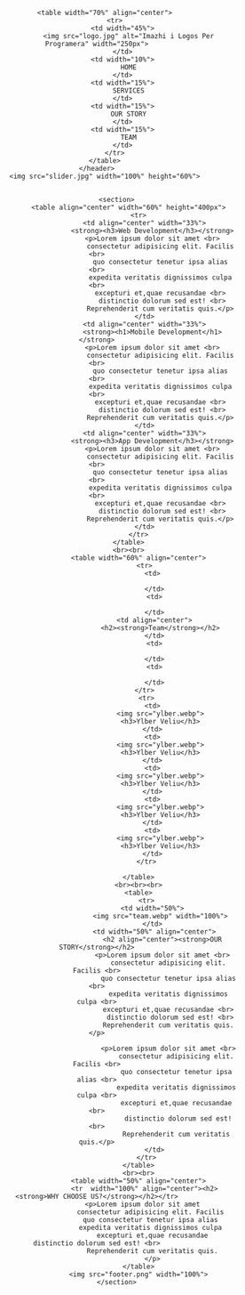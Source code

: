<!DOCTYPE html>
<html dir="ltr" lang="en">
    <head>
        <meta charset="utf-8">
        <title>Per Programera</title>
        <meta http-equiv="X-UA-Compatible" content="IE=edge" />
        <meta name="viewport" content="width-device-width, initial-scale=1">
    </head>
<body>
    <header>
       
        <table width="70%" align="center">
             <tr>
                 <td width="45%">
                    <img src="logo.jpg" alt="Imazhi i Logos Per Programera" width="250px">
                 </td>
                 <td width="10%">
                    HOME
                 </td>
                 <td width="15%">
                    SERVICES
                 </td>
                 <td width="15%">
                    OUR STORY
                 </td>
                 <td width="15%">
                    TEAM
                 </td>
             </tr>
        </table>
    </header>
        <img src="slider.jpg" width="100%" height="60%">
        

              <section>
                    <table align="center" width="60%" height="400px">
                         <tr>
                            <td align="center" width="33%">
                                <strong><h3>Web Development</h3></strong>
                                <p>Lorem ipsum dolor sit amet <br>
                                    consectetur adipisicing elit. Facilis <br>
                                    quo consectetur tenetur ipsa alias <br>
                                    expedita veritatis dignissimos culpa <br>
                                    excepturi et,quae recusandae <br>
                                     distinctio dolorum sed est! <br>
                                    Reprehenderit cum veritatis quis.</p>
                            </td>
                            <td align="center" width="33%">
                                <strong><h1>Mobile Development</h1></strong>
                                <p>Lorem ipsum dolor sit amet <br>
                                    consectetur adipisicing elit. Facilis <br>
                                    quo consectetur tenetur ipsa alias <br>
                                    expedita veritatis dignissimos culpa <br>
                                    excepturi et,quae recusandae <br>
                                     distinctio dolorum sed est! <br>
                                    Reprehenderit cum veritatis quis.</p>
                            </td>
                            <td align="center" width="33%">
                                <strong><h3>App Development</h3></strong>
                                <p>Lorem ipsum dolor sit amet <br>
                                    consectetur adipisicing elit. Facilis <br>
                                    quo consectetur tenetur ipsa alias <br>
                                    expedita veritatis dignissimos culpa <br>
                                    excepturi et,quae recusandae <br>
                                     distinctio dolorum sed est! <br>
                                    Reprehenderit cum veritatis quis.</p>
                            </td>
                         </tr>
                    </table>
                    <br><br>
                         <table width="60%" align="center">
                            <tr>
                                <td>
                                    
                                 </td>
                                 <td>
                                    
                                 </td>
                                 <td align="center">
                                    <h2><strong>Team</strong></h2>
                                 </td>
                                 <td>
                                    
                                 </td>
                                 <td>
                                    
                                 </td>
                            </tr>
                             <tr>
                                <td>
                                    <img src="ylber.webp">
                                    <h3>Ylber Veliu</h3>
                                </td>
                                <td>
                                    <img src="ylber.webp">
                                    <h3>Ylber Veliu</h3>
                                </td>
                                <td>
                                    <img src="ylber.webp">
                                    <h3>Ylber Veliu</h3>
                                </td>
                                <td>
                                    <img src="ylber.webp">
                                    <h3>Ylber Veliu</h3>
                                </td>
                                <td>
                                    <img src="ylber.webp">
                                    <h3>Ylber Veliu</h3>
                                </td>
                             </tr>

                         </table>
                         <br><br><br>
                         <table>
                             <tr>
                                <td width="50%">
                                    <img src="team.webp" width="100%">
                                </td>
                                 <td width="50%" align="center">
                                     <h2 align="center"><strong>OUR STORY</strong></h2>
                                     <p>Lorem ipsum dolor sit amet <br>
                                        consectetur adipisicing elit. Facilis <br>
                                        quo consectetur tenetur ipsa alias <br>
                                        expedita veritatis dignissimos culpa <br>
                                        excepturi et,quae recusandae <br>
                                         distinctio dolorum sed est! <br>
                                        Reprehenderit cum veritatis quis.</p>
                                        
                                        <p>Lorem ipsum dolor sit amet <br>
                                            consectetur adipisicing elit. Facilis <br>
                                            quo consectetur tenetur ipsa alias <br>
                                            expedita veritatis dignissimos culpa <br>
                                            excepturi et,quae recusandae <br>
                                             distinctio dolorum sed est! <br>
                                            Reprehenderit cum veritatis quis.</p>
                                 </td>
                             </tr>
                         </table>
                         <br><br>
                         <table width="50%" align="center">
                            <tr  width="100%" align="center"><h2><strong>WHY CHOOSE US?</strong></h2></tr>
                            <p>Lorem ipsum dolor sit amet 
                                consectetur adipisicing elit. Facilis 
                                quo consectetur tenetur ipsa alias 
                                expedita veritatis dignissimos culpa 
                                excepturi et,quae recusandae                                              distinctio dolorum sed est! <br>
                                Reprehenderit cum veritatis quis.
                                </p>
                         </table>
                         <img src="footer.png" width="100%">
              </section>
     
</body>
